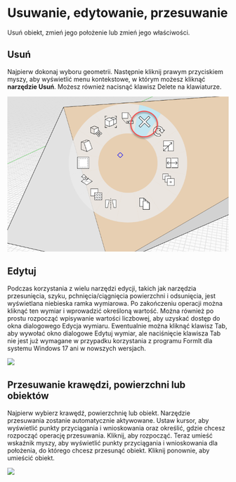# Usuwanie, edytowanie, przesuwanie

Usuń obiekt, zmień jego położenie lub zmień jego właściwości.

## Usuń

Najpierw dokonaj wyboru geometrii. Następnie kliknij prawym przyciskiem myszy, aby wyświetlić menu kontekstowe, w którym możesz kliknąć **narzędzie Usuń**. Możesz również nacisnąć klawisz Delete na klawiaturze.

![](<../.gitbook/assets/delete (1).png>)

## Edytuj

Podczas korzystania z wielu narzędzi edycji, takich jak narzędzia przesunięcia, szyku, pchnięcia/ciągnięcia powierzchni i odsunięcia, jest wyświetlana niebieska ramka wymiarowa. Po zakończeniu operacji można kliknąć ten wymiar i wprowadzić określoną wartość. Można również po prostu rozpocząć wpisywanie wartości liczbowej, aby uzyskać dostęp do okna dialogowego Edycja wymiaru. Ewentualnie można kliknąć klawisz Tab, aby wywołać okno dialogowe Edytuj wymiar, ale naciśnięcie klawisza Tab nie jest już wymagane w przypadku korzystania z programu FormIt dla systemu Windows 17 ani w nowszych wersjach.

![](<../.gitbook/assets/edit\_dimensions (1).png>)

## Przesuwanie krawędzi, powierzchni lub obiektów

Najpierw wybierz krawędź, powierzchnię lub obiekt. Narzędzie przesuwania zostanie automatycznie aktywowane. Ustaw kursor, aby wyświetlić punkty przyciągania i wnioskowania oraz określić, gdzie chcesz rozpocząć operację przesuwania. Kliknij, aby rozpocząć. Teraz umieść wskaźnik myszy, aby wyświetlić punkty przyciągania i wnioskowania dla położenia, do którego chcesz przesunąć obiekt. Kliknij ponownie, aby umieścić obiekt.

![](../.gitbook/assets/edit\_edge.png)
